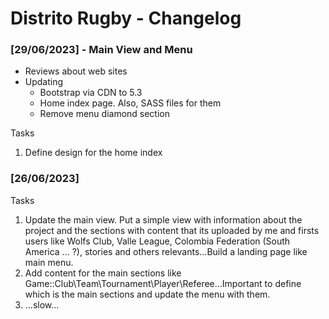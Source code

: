 # Distrito Rugby - Changelog

### [29/06/2023] - Main View and Menu
- Reviews about web sites
- Updating
    - Bootstrap via CDN to 5.3
    - Home index page. Also, SASS files for them
    - Remove menu diamond section

Tasks
1. Define design for the home index

### [26/06/2023]
Tasks
1. Update the main view. Put a simple view with information about the project and the sections with content that its uploaded by me and firsts users like Wolfs Club, Valle League, Colombia Federation (South America ... ?), stories and others relevants...Build a landing page like main menu.
2. Add content for the main sections like Game::Club\Team\Tournament\Player\Referee...Important to define which is the main sections and update the menu with them.
3. ...slow...